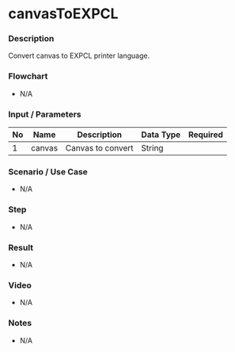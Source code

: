 # canvasToEXPCL

### Description

Convert canvas to EXPCL printer language.

### Flowchart

- N/A

<!--![Flowchart](componentValue-flowchart.png?raw=true)-->

### Input / Parameters

| No | Name | Description | Data Type | Required |
| ------ | ------ | ------ |------ | ------ |
| 1 | canvas | Canvas to convert | String |  | 

### Scenario / Use Case

- N/A

### Step

- N/A

### Result

- N/A

### Video

- N/A

### Notes

- N/A